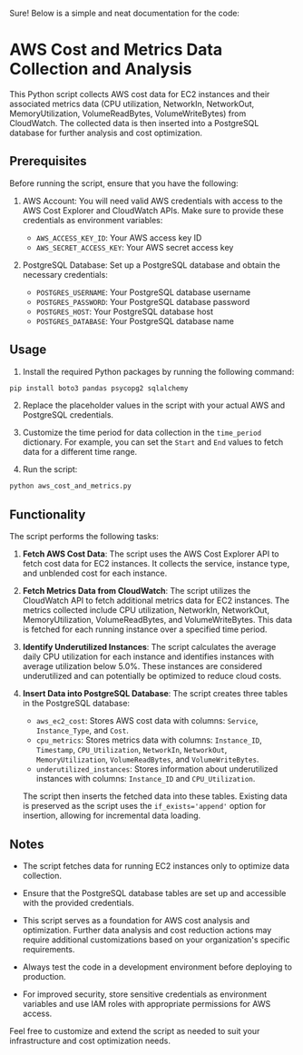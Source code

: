 Sure! Below is a simple and neat documentation for the code:

# AWS Cost and Metrics Data Collection and Analysis

This Python script collects AWS cost data for EC2 instances and their associated metrics data (CPU utilization, NetworkIn, NetworkOut, MemoryUtilization, VolumeReadBytes, VolumeWriteBytes) from CloudWatch. The collected data is then inserted into a PostgreSQL database for further analysis and cost optimization.

## Prerequisites

Before running the script, ensure that you have the following:

1. AWS Account: You will need valid AWS credentials with access to the AWS Cost Explorer and CloudWatch APIs. Make sure to provide these credentials as environment variables:

   - `AWS_ACCESS_KEY_ID`: Your AWS access key ID
   - `AWS_SECRET_ACCESS_KEY`: Your AWS secret access key

2. PostgreSQL Database: Set up a PostgreSQL database and obtain the necessary credentials:

   - `POSTGRES_USERNAME`: Your PostgreSQL database username
   - `POSTGRES_PASSWORD`: Your PostgreSQL database password
   - `POSTGRES_HOST`: Your PostgreSQL database host
   - `POSTGRES_DATABASE`: Your PostgreSQL database name

## Usage

1. Install the required Python packages by running the following command:

```bash
pip install boto3 pandas psycopg2 sqlalchemy
```

2. Replace the placeholder values in the script with your actual AWS and PostgreSQL credentials.

3. Customize the time period for data collection in the `time_period` dictionary. For example, you can set the `Start` and `End` values to fetch data for a different time range.

4. Run the script:

```bash
python aws_cost_and_metrics.py
```

## Functionality

The script performs the following tasks:

1. **Fetch AWS Cost Data**: The script uses the AWS Cost Explorer API to fetch cost data for EC2 instances. It collects the service, instance type, and unblended cost for each instance.

2. **Fetch Metrics Data from CloudWatch**: The script utilizes the CloudWatch API to fetch additional metrics data for EC2 instances. The metrics collected include CPU utilization, NetworkIn, NetworkOut, MemoryUtilization, VolumeReadBytes, and VolumeWriteBytes. This data is fetched for each running instance over a specified time period.

3. **Identify Underutilized Instances**: The script calculates the average daily CPU utilization for each instance and identifies instances with average utilization below 5.0%. These instances are considered underutilized and can potentially be optimized to reduce cloud costs.

4. **Insert Data into PostgreSQL Database**: The script creates three tables in the PostgreSQL database:

   - `aws_ec2_cost`: Stores AWS cost data with columns: `Service`, `Instance_Type`, and `Cost`.
   - `cpu_metrics`: Stores metrics data with columns: `Instance_ID`, `Timestamp`, `CPU_Utilization`, `NetworkIn`, `NetworkOut`, `MemoryUtilization`, `VolumeReadBytes`, and `VolumeWriteBytes`.
   - `underutilized_instances`: Stores information about underutilized instances with columns: `Instance_ID` and `CPU_Utilization`.

   The script then inserts the fetched data into these tables. Existing data is preserved as the script uses the `if_exists='append'` option for insertion, allowing for incremental data loading.

## Notes

- The script fetches data for running EC2 instances only to optimize data collection.

- Ensure that the PostgreSQL database tables are set up and accessible with the provided credentials.

- This script serves as a foundation for AWS cost analysis and optimization. Further data analysis and cost reduction actions may require additional customizations based on your organization's specific requirements.

- Always test the code in a development environment before deploying to production.

- For improved security, store sensitive credentials as environment variables and use IAM roles with appropriate permissions for AWS access.

Feel free to customize and extend the script as needed to suit your infrastructure and cost optimization needs.
